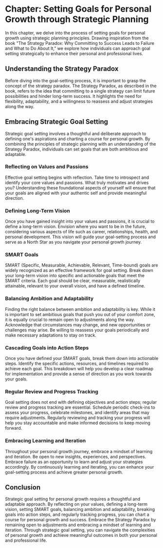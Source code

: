 Chapter: Setting Goals for Personal Growth through Strategic Planning
=====================================================================

In this chapter, we delve into the process of setting goals for personal growth using strategic planning principles. Drawing inspiration from the book "The Strategy Paradox: Why Committing to Success Leads to Failure and What to Do About It," we explore how individuals can approach goal setting strategically to enhance their personal and professional lives.

Understanding the Strategy Paradox
----------------------------------

Before diving into the goal-setting process, it is important to grasp the concept of the strategy paradox. The Strategy Paradox, as described in the book, refers to the idea that committing to a single strategy can limit future possibilities and hinder long-term success. It highlights the need for flexibility, adaptability, and a willingness to reassess and adjust strategies along the way.

Embracing Strategic Goal Setting
--------------------------------

Strategic goal setting involves a thoughtful and deliberate approach to defining one's aspirations and charting a course for personal growth. By combining the principles of strategic planning with an understanding of the Strategy Paradox, individuals can set goals that are both ambitious and adaptable.

### Reflecting on Values and Passions

Effective goal setting begins with reflection. Take time to introspect and identify your core values and passions. What truly motivates and drives you? Understanding these foundational aspects of yourself will ensure that your goals are aligned with your authentic self and provide meaningful direction.

### Defining Long-Term Vision

Once you have gained insight into your values and passions, it is crucial to define a long-term vision. Envision where you want to be in the future, considering various aspects of life such as career, relationships, health, and personal development. This vision will guide your goal-setting process and serve as a North Star as you navigate your personal growth journey.

### SMART Goals

SMART (Specific, Measurable, Achievable, Relevant, Time-bound) goals are widely recognized as an effective framework for goal setting. Break down your long-term vision into specific and actionable goals that meet the SMART criteria. Each goal should be clear, measurable, realistically attainable, relevant to your overall vision, and have a defined timeline.

### Balancing Ambition and Adaptability

Finding the right balance between ambition and adaptability is key. While it is important to set ambitious goals that push you out of your comfort zone, it is equally crucial to remain open to adjustments along the way. Acknowledge that circumstances may change, and new opportunities or challenges may arise. Be willing to reassess your goals periodically and make necessary adaptations to stay on track.

### Cascading Goals into Action Steps

Once you have defined your SMART goals, break them down into actionable steps. Identify the specific actions, resources, and timelines required to achieve each goal. This breakdown will help you develop a clear roadmap for implementation and provide a sense of direction as you work towards your goals.

### Regular Review and Progress Tracking

Goal setting does not end with defining objectives and action steps; regular review and progress tracking are essential. Schedule periodic check-ins to assess your progress, celebrate milestones, and identify areas that may require adjustments. Regularly reviewing and tracking your progress will help you stay accountable and make informed decisions to keep moving forward.

### Embracing Learning and Iteration

Throughout your personal growth journey, embrace a mindset of learning and iteration. Be open to new insights, experiences, and perspectives. Embrace failure as an opportunity to learn and adjust your strategies accordingly. By continuously learning and iterating, you can enhance your goal-setting process and achieve greater personal growth.

Conclusion
----------

Strategic goal setting for personal growth requires a thoughtful and adaptable approach. By reflecting on your values, defining a long-term vision, setting SMART goals, balancing ambition and adaptability, breaking goals into action steps, and regularly tracking progress, you can chart a course for personal growth and success. Embrace the Strategy Paradox by remaining open to adjustments and embracing a mindset of learning and iteration. Through strategic goal setting, you can navigate the complexities of personal growth and achieve meaningful outcomes in both your personal and professional life.
